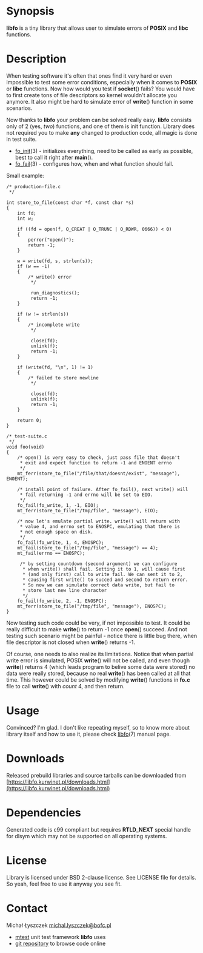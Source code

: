 [kursg-meta]: # (order: 1)

Synopsis
========

**libfo** is a tiny library that allows user to simulate errors of **POSIX** and
**libc** functions.

Description
===========

When testing software it's often that ones find it very hard or even impossible
to test some error conditions, especially when it comes to **POSIX** or **libc**
functions. Now how would you test if **socket**() fails? You would have to first
create tons of file descriptors so kernel wouldn't allocate you anymore. It also
might be hard to simulate error of **write**() function in some scenarios.

Now thanks to **libfo** your problem can be solved really easy. **libfo**
consists only of 2 (yes, *two*) functions, and one of them is init function.
Library does not required you to make **any** changed to production code, all
magic is done in test suite.

* [fo_init](https://libfo.kurwinet.pl/manuals/fo_init.1.html)(3) - initializes
  everything, need to be called as early as possible, best to call it right
  after **main**().
* [fo_fail](https://libfo.kurwinet.pl/manuals/fo_fail.1.html)(3) - configures
  how, when and what function should fail.

Small example:

~~~{.c}
/* production-file.c
 */

int store_to_file(const char *f, const char *s)
{
    int fd;
    int w;

    if ((fd = open(f, O_CREAT | O_TRUNC | O_RDWR, 0666)) < 0)
    {
        perror("open()");
        return -1;
    }

    w = write(fd, s, strlen(s));
    if (w == -1)
    {
        /* write() error
         */

         run_diagnostics();
         return -1;
    }

    if (w != strlen(s))
    {
        /* incomplete write
         */

         close(fd);
         unlink(f);
         return -1;
    }

    if (write(fd, "\n", 1) != 1)
    {
        /* failed to store newline
         */

         close(fd);
         unlink(f);
         return -1;
    }

    return 0;
}

/* test-suite.c
 */
void foo(void)
{
    /* open() is very easy to check, just pass file that doesn't
     * exit and expect function to return -1 and ENOENT errno
     */
    mt_ferr(store_to_file("/file/that/doesnt/exist", "message"), ENOENT);

    /* install point of failure. After fo_fail(), next write() will
     * fail returning -1 and errno will be set to EIO.
     */
    fo_fail(fo_write, 1, -1, EIO);
    mt_ferr(store_to_file("/tmp/file", "message"), EIO);

    /* now let's emulate partial write. write() will return with
     * value 4, and errno set to ENOSPC, emulating that there is
     * not enough space on disk.
     */
    fo_fail(fo_write, 1, 4, ENOSPC);
    mt_fail(store_to_file("/tmp/file", "message") == 4);
    mt_fail(errno == ENOSPC);

     /* by setting countdown (second argument) we can configure
      * when write() shall fail. Setting it to 1, will cause first
      * (and only first) call to write fail. We can sent it to 2,
      * causing first write() to succed and second to return error.
      * So now we can simulate correct data write, but fail to
      * store last new line character
      */
    fo_fail(fo_write, 2, -1, ENOSPC);
    mt_ferr(store_to_file("/tmp/file", "message"), ENOSPC);
}
~~~

Now testing such code could be very, if not impossible to test. It could be
really difficult to make **write**() to return -1 once **open**() succeed. And
not testing such scenario might be painful - notice there is little bug there,
when file descriptor is not closed when **write**() returns -1.

Of course, one needs to also realize its limitations. Notice that when partial
write error is simulated, POSIX **write**() will not be called, and even though
**write**() returns 4 (which leads program to belive some data were stored) no
data were really stored, because no real **write**() has been called at all that
time. This however could be solved by modifying **write**() functions in
**fo.c** file to call **write**() with *count* 4, and then return.

Usage
=====

Convinced? I'm glad. I don't like repeating myself, so to know more about
library itself and how to use it, please check
[libfo](https://libfo.kurwinet.pl/manuals/libfo.7.html)(7) manual page.

Downloads
=========

Released prebuild libraries and source tarballs can be downloaded from
[https://libfo.kurwinet.pl/downloads.html](https://libfo.kurwinet.pl/downloads.html)

Dependencies
============

Generated code is c99 compliant but requires **RTLD_NEXT** special handle for
dlsym which may not be supported on all operating systems.

License
=======

Library is licensed under BSD 2-clause license. See LICENSE file for details.
So yeah, feel free to use it anyway you see fit.

Contact
=======

Michał Łyszczek <michal.lyszczek@bofc.pl>

* [mtest](http://mtest.kurwinet.pl) unit test framework **libfo** uses
* [git repository](http://git.kurwinet.pl/libso) to browse code online
